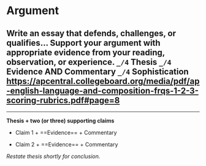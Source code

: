 # Argument
**Write an essay that defends, challenges, or qualifies...**
Support your argument with appropriate evidence from your reading, observation, or experience.
`_/4` **Thesis**
`_/4` **Evidence AND Commentary** 
`_/4` **Sophistication**
https://apcentral.collegeboard.org/media/pdf/ap-english-language-and-composition-frqs-1-2-3-scoring-rubrics.pdf#page=8
---


---
**Thesis + two (or three) supporting claims**

- Claim 1 + ==Evidence== + Commentary

- Claim 2 + ==Evidence== + Commentary

*Restate thesis shortly for conclusion.*